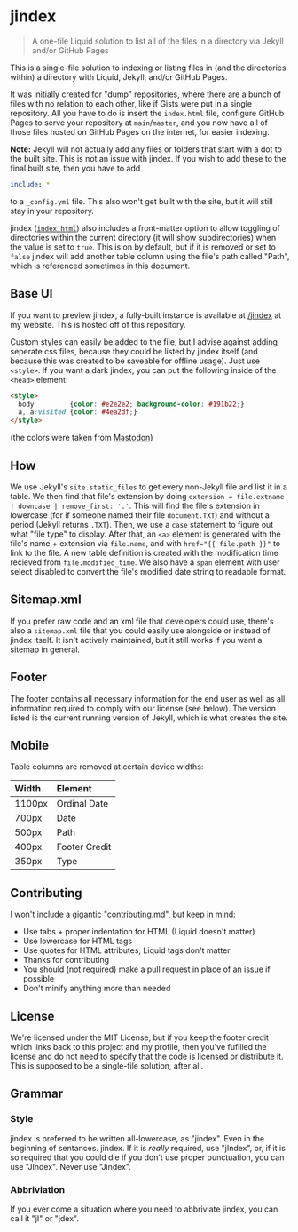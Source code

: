 # jindex

> A one-file Liquid solution to list all of the files in a directory via Jekyll and/or GitHub Pages

This is a single-file solution to indexing or listing files in (and the directories within) a directory with Liquid, Jekyll, and/or GitHub Pages.

It was initially created for "dump" repositories, where there are a bunch of files with no relation to each other, like if Gists were put in a single repository. All you have to do is insert the `index.html` file, configure GitHub Pages to serve your repository at `main`/`master`, and you now have all of those files hosted on GitHub Pages on the internet, for easier indexing.

**Note:** Jekyll will not actually add any files or folders that start with a dot to the built site. This is not an issue with jindex. If you wish to add these to the final built site, then you have to add

```yml
include: *
```

to a `_config.yml` file. This also won't get built with the site, but it will still stay in your repository.

jindex ([`index.html`](/index.html)) also includes a front-matter option to allow toggling of directories within the current directory (it will show subdirectories) when the value is set to `true`. This is on by default, but if it is removed or set to `false` jindex will add another table column using the file's path called "Path", which is referenced sometimes in this document.

## Base UI

If you want to preview jindex, a fully-built instance is available at [/jindex](https://ethanmcbloxxer.github.io/jindex/) at my website. This is hosted off of this repository.

Custom styles can easily be added to the file, but I advise against adding seperate css files, because they could be listed by jindex itself (and because this was created to be saveable for offline usage). Just use `<style>`. If you want a dark jindex, you can put the following inside of the `<head>` element:

```html
<style>
  body         {color: #e2e2e2; background-color: #191b22;}
  a, a:visited {color: #4ea2df;}
</style>
```

(the colors were taken from [Mastodon](https://joinmastodon.org/))

## How
We use Jekyll's `site.static_files` to get every non-Jekyll file and list it in a table. We then find that file's extension by doing `extension = file.extname | downcase | remove_first: '.'`. This will find the file's extension in lowercase (for if someone named their file `document.TXT`) and without a period (Jekyll returns `.TXT`). Then, we use a `case` statement to figure out what "file type" to display. After that, an `<a>` element is generated with the file's name + extension via `file.name`, and with `href="{{ file.path }}"` to link to the file. A new table definition is created with the modification time recieved from `file.modified_time`. We also have a `span` element with user select disabled to convert the file's modified date string to readable format.

## Sitemap.xml
If you prefer raw code and an xml file that developers could use, there's also a `sitemap.xml` file that you could easily use alongside or instead of jindex itself. It isn't actively maintained, but it still works if you want a sitemap in general.

## Footer
The footer contains all necessary information for the end user as well as all information required to comply with our license (see below). The version listed is the current running version of Jekyll, which is what creates the site.

## Mobile
Table columns are removed at certain device widths:

| Width | Element |
|:-|:-|
| 1100px | Ordinal Date |
| 700px | Date |
| 500px | Path |
| 400px | Footer Credit |
| 350px | Type |

## Contributing
I won't include a gigantic "contributing\.md", but keep in mind:

* Use tabs + proper indentation for HTML (Liquid doesn't matter)
* Use lowercase for HTML tags
* Use quotes for HTML attributes, Liquid tags don't matter
* Thanks for contributing
* You should (not required) make a pull request in place of an issue if possible
* Don't minify anything more than needed

## License
We're licensed under the MIT License, but if you keep the footer credit which links back to this project and my profile, then you've fufilled the license and do not need to specify that the code is licensed or distribute it. This is supposed to be a single-file solution, after all.

## Grammar

### Style
jindex is preferred to be written all-lowercase, as "jindex". Even in the beginning of sentances. jindex. If it is *really* required, use "jIndex", or, if it is so required that you could die if you don't use proper punctuation, you can use "JIndex". Never use "Jindex".

### Abbriviation
If you ever come a situation where you need to abbriviate jindex, you can call it "jI" or "jdex".
